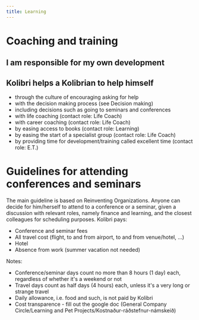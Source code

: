 ```yaml
---
title: Learning
---
```


# Coaching and training
## I am responsible for my own development
## Kolibri helps a Kolibrian to help himself
* through the culture of encouraging asking for help
* with the decision making process (see Decision making)
* including decisions such as going to seminars and conferences
* with life coaching (contact role: Life Coach)
* with career coaching (contact role: Life Coach)
* by easing access to books (contact role: Learning)
* by easing the start of a specialist group (contact role: Life Coach)
* by providing time for development/training called excellent time (contact role: E.T.)


# Guidelines for attending conferences and seminars
The main guideline is based on Reinventing Organizations. 
Anyone can decide for him/herself to attend to a conference or a seminar, given a discussion with relevant roles, namely finance and learning, and the closest colleagues for scheduling purposes. 
Kolibri pays: 

* Conference and seminar fees 
* All travel cost (flight, to and from airport, to and from venue/hotel, ...) 
* Hotel 
* Absence from work (summer vacation not needed) 

Notes: 

* Conference/seminar days count no more than 8 hours (1 day) each, regardless of whether it's a weekend or not 
* Travel days count as half days (4 hours) each, unless it's a very long or strange travel 
* Daily allowance, i.e. food and such, is not paid by Kolibri 
* Cost transparence - fill out the google doc (General Company Circle/Learning and Pet Projects/Kostnaður-ráðstefnur-námskeið)
